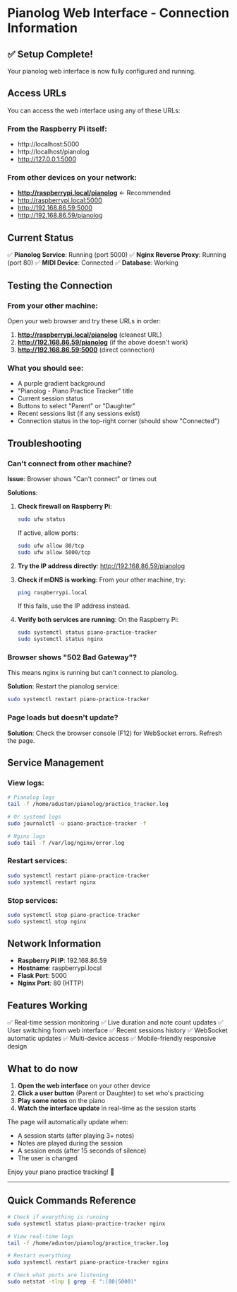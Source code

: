 # Pianolog Web Interface - Connection Information

## ✅ Setup Complete!

Your pianolog web interface is now fully configured and running.

## Access URLs

You can access the web interface using any of these URLs:

### From the Raspberry Pi itself:
- http://localhost:5000
- http://localhost/pianolog
- http://127.0.0.1:5000

### From other devices on your network:
- **http://raspberrypi.local/pianolog** ← Recommended
- http://raspberrypi.local:5000
- http://192.168.86.59:5000
- http://192.168.86.59/pianolog

## Current Status

✅ **Pianolog Service**: Running (port 5000)
✅ **Nginx Reverse Proxy**: Running (port 80)
✅ **MIDI Device**: Connected
✅ **Database**: Working

## Testing the Connection

### From your other machine:

Open your web browser and try these URLs in order:

1. **http://raspberrypi.local/pianolog** (cleanest URL)
2. **http://192.168.86.59/pianolog** (if the above doesn't work)
3. **http://192.168.86.59:5000** (direct connection)

### What you should see:

- A purple gradient background
- "Pianolog - Piano Practice Tracker" title
- Current session status
- Buttons to select "Parent" or "Daughter"
- Recent sessions list (if any sessions exist)
- Connection status in the top-right corner (should show "Connected")

## Troubleshooting

### Can't connect from other machine?

**Issue**: Browser shows "Can't connect" or times out

**Solutions**:

1. **Check firewall on Raspberry Pi**:
   ```bash
   sudo ufw status
   ```
   If active, allow ports:
   ```bash
   sudo ufw allow 80/tcp
   sudo ufw allow 5000/tcp
   ```

2. **Try the IP address directly**: http://192.168.86.59/pianolog

3. **Check if mDNS is working**:
   From your other machine, try:
   ```bash
   ping raspberrypi.local
   ```
   If this fails, use the IP address instead.

4. **Verify both services are running**:
   On the Raspberry Pi:
   ```bash
   sudo systemctl status piano-practice-tracker
   sudo systemctl status nginx
   ```

### Browser shows "502 Bad Gateway"?

This means nginx is running but can't connect to pianolog.

**Solution**: Restart the pianolog service:
```bash
sudo systemctl restart piano-practice-tracker
```

### Page loads but doesn't update?

**Solution**: Check the browser console (F12) for WebSocket errors. Refresh the page.

## Service Management

### View logs:
```bash
# Pianolog logs
tail -f /home/aduston/pianolog/practice_tracker.log

# Or systemd logs
sudo journalctl -u piano-practice-tracker -f

# Nginx logs
sudo tail -f /var/log/nginx/error.log
```

### Restart services:
```bash
sudo systemctl restart piano-practice-tracker
sudo systemctl restart nginx
```

### Stop services:
```bash
sudo systemctl stop piano-practice-tracker
sudo systemctl stop nginx
```

## Network Information

- **Raspberry Pi IP**: 192.168.86.59
- **Hostname**: raspberrypi.local
- **Flask Port**: 5000
- **Nginx Port**: 80 (HTTP)

## Features Working

✅ Real-time session monitoring
✅ Live duration and note count updates
✅ User switching from web interface
✅ Recent sessions history
✅ WebSocket automatic updates
✅ Multi-device access
✅ Mobile-friendly responsive design

## What to do now

1. **Open the web interface** on your other device
2. **Click a user button** (Parent or Daughter) to set who's practicing
3. **Play some notes** on the piano
4. **Watch the interface update** in real-time as the session starts

The page will automatically update when:
- A session starts (after playing 3+ notes)
- Notes are played during the session
- A session ends (after 15 seconds of silence)
- The user is changed

Enjoy your piano practice tracking! 🎹

---

## Quick Commands Reference

```bash
# Check if everything is running
sudo systemctl status piano-practice-tracker nginx

# View real-time logs
tail -f /home/aduston/pianolog/practice_tracker.log

# Restart everything
sudo systemctl restart piano-practice-tracker nginx

# Check what ports are listening
sudo netstat -tlnp | grep -E ":(80|5000)"
```
